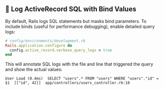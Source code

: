 ## 💾 Log ActiveRecord SQL with Bind Values
By default, Rails logs SQL statements but masks bind parameters. To include binds (useful for performance debugging), enable detailed query logs:

```ruby
# config/environments/development.rb
Rails.application.configure do
  config.active_record.verbose_query_logs = true
end
```

This will annotate SQL logs with the file and line that triggered the query and show the actual values:
```
User Load (0.4ms)  SELECT "users".* FROM "users" WHERE "users"."id" = $1  [["id", 42]]  app/controllers/users_controller.rb:10
```